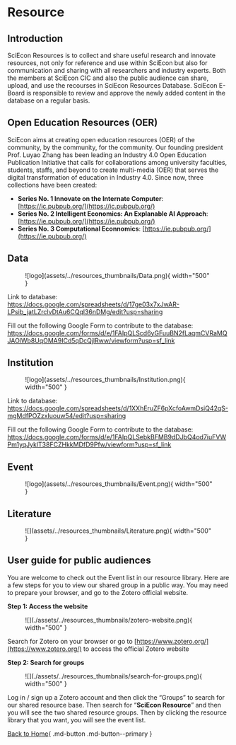 # Resource

## Introduction

SciEcon Resources is to collect and share useful research and innovate resources, not only for reference and use within SciEcon but also for communication and sharing with all researchers and industry experts. Both the members at SciEcon CIC and also the public audience can share, upload, and use the recourses in SciEcon Resources Database. SciEcon E-Board is responsible to review and approve the newly added content in the database on a regular basis.

## Open Education Resources (OER)

SciEcon aims at creating open education resources (OER) of the community, by the community, for the community. Our founding president Prof. Luyao Zhang has been leading an Industry 4.0 Open Education Publication Initiative that calls for collaborations among university faculties, students, staffs, and beyond to create multi-media (OER) that serves the digital transformation of education in Industry 4.0. Since now, three collections have been created:

- **Series No. 1 Innovate on the Internate Computer**: [https://ic.pubpub.org/](https://ic.pubpub.org/)
- **Series No. 2 Intelligent Economics: An Explanable AI Approach**: [https://ie.pubpub.org/](https://ie.pubpub.org/)
- **Series No. 3 Computational Econnomics**: [https://ie.pubpub.org/](https://ie.pubpub.org/)

## Data

<figure markdown>
![logo](assets/../resources_thumbnails/Data.png){ width="500" }
</figure>

Link to database:
<https://docs.google.com/spreadsheets/d/17ge03x7xJwAR-LPsib_jatLZrclvDtAu6CQql36nDMg/edit?usp=sharing>

Fill out the following Google Form to contribute to the database:
<https://docs.google.com/forms/d/e/1FAIpQLScd6yGFuuBN2fLaqmCVRaMQJAOlWb8UqOMA9ICd5qDcQjlRww/viewform?usp=sf_link>

## Institution

<figure markdown>
![logo](assets/../resources_thumbnails/Institution.png){ width="500" }
</figure>

Link to database:
<https://docs.google.com/spreadsheets/d/1XXhEruZF6pXcfoAwmDsiQ42qS-mgMdfPOZzxIuouw54/edit?usp=sharing>

Fill out the following Google Form to contribute to the database:
<https://docs.google.com/forms/d/e/1FAIpQLSebkBFMB9dDJbQ4od7iuFVWPm1yqJyklT38FCZHkkMDfD9Pfw/viewform?usp=sf_link>

## Event

<figure markdown>
![logo](assets/../resources_thumbnails/Event.png){ width="500" }
</figure>

## Literature

<figure markdown>
![](assets/../resources_thumbnails/Literature.png){ width="500" }
</figure>

## User guide for public audiences

You are welcome to check out the Event list in our resource library. Here are a few steps for you to view our shared group in a public way. You may need to prepare your browser, and go to the Zotero official website.

**Step 1: Access the website**

<figure markdown>
![](./assets/../resources_thumbnails/zotero-website.png){ width="500" }
</figure>

Search for Zotero on your browser or go to [https://www.zotero.org/](https://www.zotero.org/) to access the official Zotero website

**Step 2: Search for groups**

<figure markdown>
![](./assets/../resources_thumbnails/search-for-groups.png){ width="500" }
</figure>

Log in / sign up a Zotero account and then click the “Groups” to search for our shared resource base. Then search for “**SciEcon Resource**” and then you will see the two shared resource groups. Then by clicking the resource library that you want, you will see the event list.

[Back to Home](./index.md){ .md-button .md-button--primary }